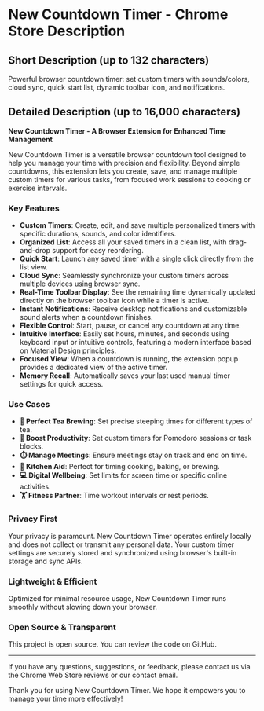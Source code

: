 # New Countdown Timer - Chrome Store Description

## Short Description (up to 132 characters)

Powerful browser countdown timer: set custom timers with sounds/colors, cloud sync, quick start list, dynamic toolbar icon, and notifications.

## Detailed Description (up to 16,000 characters)

**New Countdown Timer - A Browser Extension for Enhanced Time Management**

New Countdown Timer is a versatile browser countdown tool designed to help you manage your time with precision and flexibility. Beyond simple countdowns, this extension lets you create, save, and manage multiple custom timers for various tasks, from focused work sessions to cooking or exercise intervals.

### Key Features

- **Custom Timers**: Create, edit, and save multiple personalized timers with specific durations, sounds, and color identifiers.
- **Organized List**: Access all your saved timers in a clean list, with drag-and-drop support for easy reordering.
- **Quick Start**: Launch any saved timer with a single click directly from the list view.
- **Cloud Sync**: Seamlessly synchronize your custom timers across multiple devices using browser sync.
- **Real-Time Toolbar Display**: See the remaining time dynamically updated directly on the browser toolbar icon while a timer is active.
- **Instant Notifications**: Receive desktop notifications and customizable sound alerts when a countdown finishes.
- **Flexible Control**: Start, pause, or cancel any countdown at any time.
- **Intuitive Interface**: Easily set hours, minutes, and seconds using keyboard input or intuitive controls, featuring a modern interface based on Material Design principles.
- **Focused View**: When a countdown is running, the extension popup provides a dedicated view of the active timer.
- **Memory Recall**: Automatically saves your last used manual timer settings for quick access.

### Use Cases

- **🍵 Perfect Tea Brewing**: Set precise steeping times for different types of tea.
- **🎯 Boost Productivity**: Set custom timers for Pomodoro sessions or task blocks.
- **⏱️ Manage Meetings**: Ensure meetings stay on track and end on time.
- **🍳 Kitchen Aid**: Perfect for timing cooking, baking, or brewing.
- **💻 Digital Wellbeing**: Set limits for screen time or specific online activities.
- **🏋️ Fitness Partner**: Time workout intervals or rest periods.

### Privacy First

Your privacy is paramount. New Countdown Timer operates entirely locally and does not collect or transmit any personal data. Your custom timer settings are securely stored and synchronized using browser's built-in storage and sync APIs.

### Lightweight & Efficient

Optimized for minimal resource usage, New Countdown Timer runs smoothly without slowing down your browser.

### Open Source & Transparent

This project is open source. You can review the code on GitHub.

---

If you have any questions, suggestions, or feedback, please contact us via the Chrome Web Store reviews or our contact email.

Thank you for using New Countdown Timer. We hope it empowers you to manage your time more effectively!
